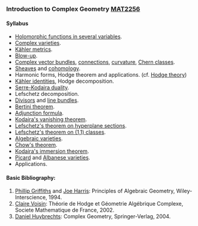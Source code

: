 ### Introduction to Complex Geometry [MAT2256](http://www.mat.puc-rio.br/en/syllabi#item-46)

#### Syllabus
- [Holomorphic functions in several variables](https://en.wikipedia.org/wiki/Function_of_several_complex_variables#Holomorphic_functions). 
- [Complex varieties](https://en.wikipedia.org/wiki/Complex_manifold). 
- [Kähler metrics](https://en.wikipedia.org/wiki/Kähler_manifold). 
- [Blow-up](https://en.wikipedia.org/wiki/Blowing_up). 
- [Complex vector bundles](https://en.wikipedia.org/wiki/Complex_vector_bundle), 
  [connections](https://en.wikipedia.org/wiki/Connection_(vector_bundle)), 
  [curvature](https://en.wikipedia.org/wiki/Curvature_form#Curvature_form_in_a_vector_bundle), 
  [Chern classes](https://en.wikipedia.org/wiki/Chern_class). 
- [Sheaves](https://en.wikipedia.org/wiki/Sheaf_(mathematics)) 
   and [cohomology](https://en.wikipedia.org/wiki/Sheaf_cohomology). 
- Harmonic forms, Hodge theorem and applications. (cf. [Hodge theory](https://en.wikipedia.org/wiki/Hodge_theory)) 
- [Kähler identities](https://en.wikipedia.org/wiki/Kähler_identities), 
  Hodge decomposition. 
- [Serre-Kodaira duality](https://en.wikipedia.org/wiki/Serre_duality). 
- Lefschetz decomposition. 
- [Divisors](https://en.wikipedia.org/wiki/Divisor_(algebraic_geometry)) 
  and [line bundles](https://en.wikipedia.org/wiki/Line_bundle). 
- [Bertini theorem](https://en.wikipedia.org/wiki/Theorem_of_Bertini). 
- [Adjunction formula](https://en.wikipedia.org/wiki/Adjunction_formula). 
- [Kodaira's vanishing theorem](https://en.wikipedia.org/wiki/Kodaira_vanishing_theorem). 
- [Lefschetz's theorem on hyperplane sections](https://en.wikipedia.org/wiki/Lefschetz_hyperplane_theorem). 
- [Lefschetz's theorem on (1,1) classes](https://en.wikipedia.org/wiki/Lefschetz_theorem_on_(1,1)-classes). 
- [Algebraic varieties](https://en.wikipedia.org/wiki/Algebraic_variety). 
- [Chow's theorem](https://en.wikipedia.org/wiki/Algebraic_geometry_and_analytic_geometry#Chow's_theorem). 
- [Kodaira's immersion theorem](https://en.wikipedia.org/wiki/Kodaira_embedding_theorem). 
- [Picard](https://en.wikipedia.org/wiki/Picard_group#Picard_scheme) 
  and [Albanese varieties](https://en.wikipedia.org/wiki/Albanese_variety). 
- Applications.
 
#### Basic Bibliography:

1. [Phillip Griffiths](https://en.wikipedia.org/wiki/Phillip_Griffiths) 
   and [Joe Harris](https://en.wikipedia.org/wiki/Joe_Harris_(mathematician)): 
Principles of Algebraic Geometry, Wiley-Interscience, 1994.
2. [Claire Voisin](https://en.wikipedia.org/wiki/Claire_Voisin):  Théorie de Hodge et Géometrie Algébrique Complexe, Societe Mathematique de France, 2002.
3. [Daniel Huybrechts](https://en.wikipedia.org/wiki/Daniel_Huybrechts): Complex Geometry, Springer-Verlag, 2004.



